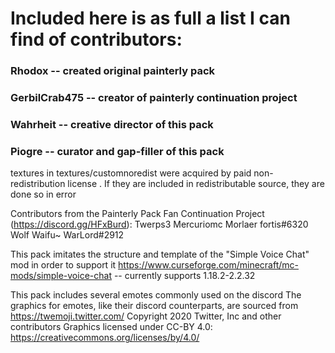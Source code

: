# Included here is as full a list I can find of contributors:

### Rhodox -- created original painterly pack
### GerbilCrab475 -- creator of painterly continuation project

### Wahrheit -- creative director of this pack
### Piogre -- curator and gap-filler of this pack

textures in textures/customnoredist were acquired by paid non-redistribution license .  If they are included in redistributable source, they are done so in error

Contributors from the Painterly Pack Fan Continuation Project (https://discord.gg/HFxBurd):
    Twerps3
    Mercuriomc
    Morlaer
    fortis#6320
    Wolf Waifu~
    WarLord#2912

This pack imitates the structure and template of the "Simple Voice Chat" mod in order to support it
https://www.curseforge.com/minecraft/mc-mods/simple-voice-chat -- currently supports 1.18.2-2.2.32

This pack includes several emotes commonly used on the discord
The graphics for emotes, like their discord counterparts, are sourced from https://twemoji.twitter.com/
Copyright 2020 Twitter, Inc and other contributors
Graphics licensed under CC-BY 4.0: https://creativecommons.org/licenses/by/4.0/